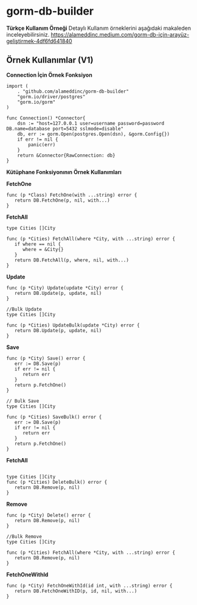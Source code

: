 
# gorm-db-builder

**Türkçe Kullanım Örneği**
Detaylı Kullanım örneklerini aşağıdaki makaleden inceleyebilirsiniz.
https://alameddinc.medium.com/gorm-db-için-arayüz-geliştirmek-4df6fd641840


## Örnek Kullanımlar (V1)

**Connection İçin Örnek Fonksiyon** 
```
import (
	. "github.com/alameddinc/gorm-db-builder"
	"gorm.io/driver/postgres"
	"gorm.io/gorm"
)

func Connection() *Connector{
	dsn := "host=127.0.0.1 user=username password=password DB.name=database port=5432 sslmode=disable"
	db, err := gorm.Open(postgres.Open(dsn), &gorm.Config{})
	if err != nil {
		panic(err)
	}
	return &Connector{RawConnection: db}
}
```

**Kütüphane Fonksiyonının Örnek Kullanımları** 

**FetchOne** 
```
func (p *Class) FetchOne(with ...string) error {  
   return DB.FetchOne(p, nil, with...)  
}
```

**FetchAll**
```
type Cities []City  
  
func (p *Cities) FetchAll(where *City, with ...string) error {  
   if where == nil {  
      where = &City{}  
   }  
   return DB.FetchAll(p, where, nil, with...)  
}
```

**Update**
```
func (p *City) Update(update *City) error {  
   return DB.Update(p, update, nil)  
}

//Bulk Update
type Cities []City 

func (p *Cities) UpdateBulk(update *City) error {  
   return DB.Update(p, update, nil)  
}
```

**Save**
```
func (p *City) Save() error {  
   err := DB.Save(p)  
   if err != nil {  
      return err  
   }  
   return p.FetchOne()  
}

// Bulk Save
type Cities []City  
  
func (p *Cities) SaveBulk() error {  
   err := DB.Save(p)  
   if err != nil {  
      return err  
   }  
   return p.FetchOne()  
}
```

**FetchAll**
```

type Cities []City  
func (p *Cities) DeleteBulk() error {  
   return DB.Remove(p, nil)  
}
```

**Remove**
```
func (p *City) Delete() error {  
   return DB.Remove(p, nil)  
}

//Bulk Remove
type Cities []City  
  
func (p *Cities) FetchAll(where *City, with ...string) error {  
   return DB.Remove(p, nil)  
}
```

**FetchOneWithId**
```
func (p *City) FetchOneWithId(id int, with ...string) error {  
   return DB.FetchOneWithID(p, id, nil, with...) 
}
```
